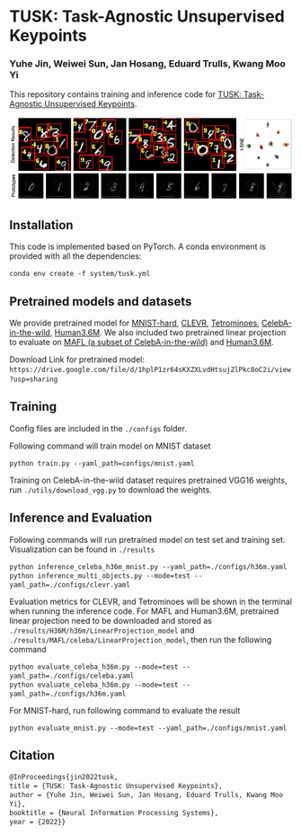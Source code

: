 # TUSK: Task-Agnostic Unsupervised Keypoints
### Yuhe Jin, Weiwei Sun, Jan Hosang, Eduard Trulls, Kwang Moo Yi
This repository contains training and inference code for [TUSK: Task-Agnostic Unsupervised Keypoints](https://arxiv.org/abs/2206.08460).

![alt text](https://github.com/ubc-vision/TUSK/blob/main/images/mnist_results.png)
## Installation
This code is implemented based on PyTorch. A conda environment is provided with all the dependencies:
```
conda env create -f system/tusk.yml
```
## Pretrained models and datasets
We provide pretrained model for [MNIST-hard](https://www.cs.ubc.ca/research/kmyi_data/files/2021/mist/mnist_hard.zip), [CLEVR](https://github.com/deepmind/multi_object_datasets#clevr-with-masks), [Tetrominoes](https://github.com/deepmind/multi_object_datasets#tetrominoes), [CelebA-in-the-wild](https://mmlab.ie.cuhk.edu.hk/projects/CelebA.html), [Human3.6M](http://vision.imar.ro/human3.6m/description.php). We also included two pretrained linear projection to evaluate on [MAFL (a subset of CelebA-in-the-wild)](https://github.com/zhzhanp/TCDCN-face-alignment/tree/master/MAFL) and [Human3.6M](http://vision.imar.ro/human3.6m/description.php).

Download Link for pretrained model: 
`https://drive.google.com/file/d/1hplP1zr64sKXZXLvdHtsujZlPkc8oC2i/view?usp=sharing`
## Training
Config files are included in the `./configs` folder.

Following command will train model on MNIST dataset
```
python train.py --yaml_path=configs/mnist.yaml
```

Training on CelebA-in-the-wild dataset requires pretrained VGG16 weights, run `./utils/download_vgg.py` to download the weights.

## Inference and Evaluation
Following commands will run pretrained model on test set and training set. Visualization can be found in `./results`
```
python inference_celeba_h36m_mnist.py --yaml_path=./configs/h36m.yaml
python inference_multi_objects.py --mode=test --yaml_path=./configs/clevr.yaml
```

Evaluation metrics for CLEVR, and Tetrominoes will be shown in the terminal when running the inference code. For MAFL and Human3.6M, pretrained linear projection need to be downloaded and stored as `./results/H36M/h36m/LinearProjection_model` and `./results/MAFL/celeba/LinearProjection_model`, then run the following command
```
python evaluate_celeba_h36m.py --mode=test --yaml_path=./configs/celeba.yaml
python evaluate_celeba_h36m.py --mode=test --yaml_path=./configs/h36m.yaml
```
For MNIST-hard, run following command to evaluate the result
```
python evaluate_mnist.py --mode=test --yaml_path=./configs/mnist.yaml
```
## Citation
```
@InProceedings{jin2022tusk,
title = {TUSK: Task-Agnostic Unsupervised Keypoints},
author = {Yuhe Jin, Weiwei Sun, Jan Hosang, Eduard Trulls, Kwang Moo Yi},
booktitle = {Neural Information Processing Systems},
year = {2022}}
```
